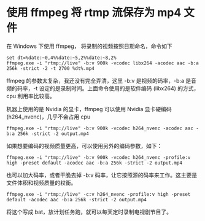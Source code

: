 # 使用 ffmpeg 将 rtmp 流保存为 mp4 文件

在 Windows 下使用 ffmpeg， 将录制的视频按照日期命名，命令如下
```
set dt=%date:~0,4%%date:~5,2%%date:~8,2%
ffmpeg.exe -i "rtmp://live" -b:v 900k -vcodec libx264 -acodec aac -b:a 256k -strict -2 -t 2700 %dt%.mp4
```
ffmpeg 的参数太复杂，我还没有完全弄清，这里 -b:v 是视频的码率，-b:a 是音频的码率，-t 设定的是录制时间。上面命令使用的是软件编码 (libx264) 的方式，cpu 利用率比较高。

机器上使用的是 Nvidia 的显卡，ffmpeg 可以使用 Nvidia 显卡硬编码 (h264_nvenc)，几乎不会占用 cpu
```
ffmpeg.exe -i "rtmp://live" -b:v 900k -vcodec h264_nvenc -acodec aac -b:a 256k -strict -2 output.mp4
```
如果想要编码的视频质量更高，可以使用另外的编码参数，如下：
```
ffmpeg.exe -i "rtmp://live" -b:v 900k -vcodec h264_nvenc -profile:v high -preset default -acodec aac -b:a 256k -strict -2 output.mp4
```
也可以加大码率，或者干脆去掉 -b:v 码率，让它按照源的码率来工作。这主要是文件体积和视频质量的权衡。
```
ffmpeg.exe -i "rtmp://live" -c:v h264_nvenc -profile:v high -preset default -acodec aac -b:a 256k -strict -2 output.mp4
```


将这个写成 bat，放计划任务跑，就可以每天定时录制电视剧节目了。


